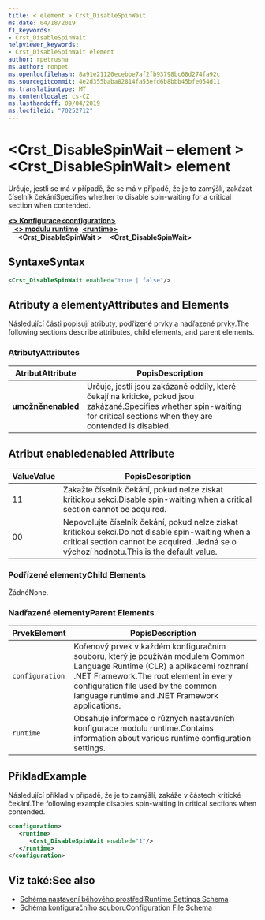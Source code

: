 ```yaml
---
title: < element > Crst_DisableSpinWait
ms.date: 04/18/2019
f1_keywords:
- Crst_DisableSpinWait
helpviewer_keywords:
- Crst_DisableSpinWait element
author: rpetrusha
ms.author: ronpet
ms.openlocfilehash: 8a91e21120ecebbe7af2fb93798bc68d274fa92c
ms.sourcegitcommit: 4e2d355baba82814fa53efd6b8bbb45bfe054d11
ms.translationtype: MT
ms.contentlocale: cs-CZ
ms.lasthandoff: 09/04/2019
ms.locfileid: "70252712"
---
```

# <a name="crst_disablespinwait-element"></a><span data-ttu-id="7c997-102">\<Crst_DisableSpinWait – element ></span><span class="sxs-lookup"><span data-stu-id="7c997-102">\<Crst_DisableSpinWait> element</span></span>

<span data-ttu-id="7c997-103">Určuje, jestli se má v případě, že se má v případě, že je to zamýšlí, zakázat číselník čekání</span><span class="sxs-lookup"><span data-stu-id="7c997-103">Specifies whether to disable spin-waiting for a critical section when contended.</span></span>  
  
<span data-ttu-id="7c997-104">[ **\<> Konfigurace**](../configuration-element.md)</span><span class="sxs-lookup"><span data-stu-id="7c997-104">[**\<configuration>**](../configuration-element.md)</span></span>\
<span data-ttu-id="7c997-105">&nbsp;&nbsp;[ **\<> modulu runtime**](runtime-element.md)</span><span class="sxs-lookup"><span data-stu-id="7c997-105">&nbsp;&nbsp;[**\<runtime>**](runtime-element.md)</span></span>\
<span data-ttu-id="7c997-106">&nbsp;&nbsp;&nbsp;&nbsp; **\<Crst_DisableSpinWait >**</span><span class="sxs-lookup"><span data-stu-id="7c997-106">&nbsp;&nbsp;&nbsp;&nbsp;**\<Crst_DisableSpinWait>**</span></span>  
  
## <a name="syntax"></a><span data-ttu-id="7c997-107">Syntaxe</span><span class="sxs-lookup"><span data-stu-id="7c997-107">Syntax</span></span>  
  
```xml  
<Crst_DisableSpinWait enabled="true | false"/>  
```  
  
## <a name="attributes-and-elements"></a><span data-ttu-id="7c997-108">Atributy a elementy</span><span class="sxs-lookup"><span data-stu-id="7c997-108">Attributes and Elements</span></span>

<span data-ttu-id="7c997-109">Následující části popisují atributy, podřízené prvky a nadřazené prvky.</span><span class="sxs-lookup"><span data-stu-id="7c997-109">The following sections describe attributes, child elements, and parent elements.</span></span>  
  
### <a name="attributes"></a><span data-ttu-id="7c997-110">Atributy</span><span class="sxs-lookup"><span data-stu-id="7c997-110">Attributes</span></span>  
  
|<span data-ttu-id="7c997-111">Atribut</span><span class="sxs-lookup"><span data-stu-id="7c997-111">Attribute</span></span>|<span data-ttu-id="7c997-112">Popis</span><span class="sxs-lookup"><span data-stu-id="7c997-112">Description</span></span>|  
|---------------|-----------------|  
|<span data-ttu-id="7c997-113">**umožněn**</span><span class="sxs-lookup"><span data-stu-id="7c997-113">**enabled**</span></span>|<span data-ttu-id="7c997-114">Určuje, jestli jsou zakázané oddíly, které čekají na kritické, pokud jsou zakázané.</span><span class="sxs-lookup"><span data-stu-id="7c997-114">Specifies whether spin-waiting for critical sections when they are contended is disabled.</span></span>|  
  
## <a name="enabled-attribute"></a><span data-ttu-id="7c997-115">Atribut enabled</span><span class="sxs-lookup"><span data-stu-id="7c997-115">enabled Attribute</span></span>  
  
|<span data-ttu-id="7c997-116">Value</span><span class="sxs-lookup"><span data-stu-id="7c997-116">Value</span></span>|<span data-ttu-id="7c997-117">Popis</span><span class="sxs-lookup"><span data-stu-id="7c997-117">Description</span></span>|  
|-----------|-----------------|  
|<span data-ttu-id="7c997-118">1</span><span class="sxs-lookup"><span data-stu-id="7c997-118">1</span></span>|<span data-ttu-id="7c997-119">Zakažte číselník čekání, pokud nelze získat kritickou sekci.</span><span class="sxs-lookup"><span data-stu-id="7c997-119">Disable spin-waiting when a critical section cannot be acquired.</span></span>|  
|<span data-ttu-id="7c997-120">0</span><span class="sxs-lookup"><span data-stu-id="7c997-120">0</span></span>|<span data-ttu-id="7c997-121">Nepovolujte číselník čekání, pokud nelze získat kritickou sekci.</span><span class="sxs-lookup"><span data-stu-id="7c997-121">Do not disable spin-waiting when a critical section cannot be acquired.</span></span> <span data-ttu-id="7c997-122">Jedná se o výchozí hodnotu.</span><span class="sxs-lookup"><span data-stu-id="7c997-122">This is the default value.</span></span>|  
  
### <a name="child-elements"></a><span data-ttu-id="7c997-123">Podřízené elementy</span><span class="sxs-lookup"><span data-stu-id="7c997-123">Child Elements</span></span>  
 <span data-ttu-id="7c997-124">Žádné</span><span class="sxs-lookup"><span data-stu-id="7c997-124">None.</span></span>  
  
### <a name="parent-elements"></a><span data-ttu-id="7c997-125">Nadřazené elementy</span><span class="sxs-lookup"><span data-stu-id="7c997-125">Parent Elements</span></span>  
  
|<span data-ttu-id="7c997-126">Prvek</span><span class="sxs-lookup"><span data-stu-id="7c997-126">Element</span></span>|<span data-ttu-id="7c997-127">Popis</span><span class="sxs-lookup"><span data-stu-id="7c997-127">Description</span></span>|  
|-------------|-----------------|  
|`configuration`|<span data-ttu-id="7c997-128">Kořenový prvek v každém konfiguračním souboru, který je používán modulem Common Language Runtime (CLR) a aplikacemi rozhraní .NET Framework.</span><span class="sxs-lookup"><span data-stu-id="7c997-128">The root element in every configuration file used by the common language runtime and .NET Framework applications.</span></span>|  
|`runtime`|<span data-ttu-id="7c997-129">Obsahuje informace o různých nastaveních konfigurace modulu runtime.</span><span class="sxs-lookup"><span data-stu-id="7c997-129">Contains information about various runtime configuration settings.</span></span>|  
  
## <a name="example"></a><span data-ttu-id="7c997-130">Příklad</span><span class="sxs-lookup"><span data-stu-id="7c997-130">Example</span></span>  

<span data-ttu-id="7c997-131">Následující příklad v případě, že je to zamýšlí, zakáže v částech kritické čekání.</span><span class="sxs-lookup"><span data-stu-id="7c997-131">The following example disables spin-waiting in critical sections when contended.</span></span>  
  
```xml  
<configuration>  
   <runtime>  
      <Crst_DisableSpinWait enabled="1"/>  
   </runtime>  
</configuration>  
```  
  
## <a name="see-also"></a><span data-ttu-id="7c997-132">Viz také:</span><span class="sxs-lookup"><span data-stu-id="7c997-132">See also</span></span>

- [<span data-ttu-id="7c997-133">Schéma nastavení běhového prostředí</span><span class="sxs-lookup"><span data-stu-id="7c997-133">Runtime Settings Schema</span></span>](index.md)
- [<span data-ttu-id="7c997-134">Schéma konfiguračního souboru</span><span class="sxs-lookup"><span data-stu-id="7c997-134">Configuration File Schema</span></span>](../index.md)
